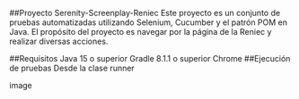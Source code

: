 ##Proyecto Serenity-Screenplay-Reniec
Este proyecto es un conjunto de pruebas automatizadas utilizando Selenium, Cucumber y el patrón POM en Java. El propósito del proyecto es navegar por la página de la Reniec y realizar diversas acciones.

##Requisitos
Java 15 o superior
Gradle 8.1.1 o superior
Chrome
##Ejecución de pruebas
Desde la clase runner

image
